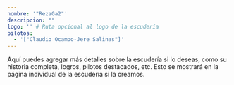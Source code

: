 ```yaml
---
nombre: '"RezaGa2"'
descripcion: ""
logo: '' # Ruta opcional al logo de la escudería
pilotos:
  - '["Claudio Ocampo-Jere Salinas"]'
---
```


Aquí puedes agregar más detalles sobre la escudería si lo deseas, como su historia completa, logros, pilotos destacados, etc. Esto se mostrará en la página individual de la escudería si la creamos.
